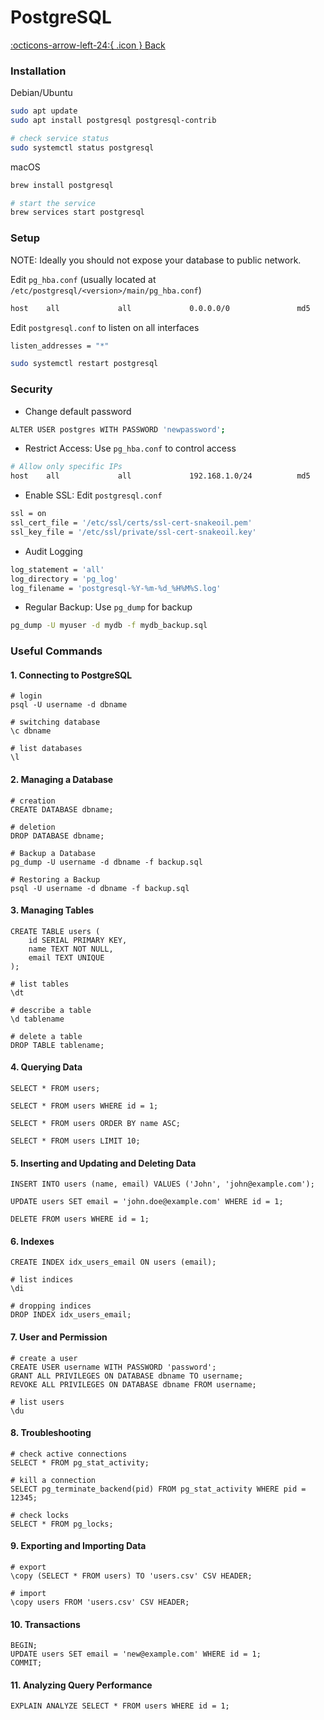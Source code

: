 # PostgreSQL

[:octicons-arrow-left-24:{ .icon } Back](index.md)

### Installation

Debian/Ubuntu

````bash
sudo apt update
sudo apt install postgresql postgresql-contrib

# check service status
sudo systemctl status postgresql
````

macOS

````bash
brew install postgresql

# start the service
brew services start postgresql
````

### Setup

NOTE: Ideally you should not expose your database to public network.

Edit `pg_hba.conf` (usually located at `/etc/postgresql/<version>/main/pg_hba.conf`)

````bash
host    all             all             0.0.0.0/0               md5
````

Edit `postgresql.conf` to listen on all interfaces

````bash
listen_addresses = "*"
````

````bash
sudo systemctl restart postgresql
````

### Security

* Change default password

````bash
ALTER USER postgres WITH PASSWORD 'newpassword';
````

* Restrict Access: Use `pg_hba.conf` to control access

````bash
# Allow only specific IPs  
host    all             all             192.168.1.0/24          md5  
````

* Enable SSL: Edit `postgresql.conf`

````bash
ssl = on
ssl_cert_file = '/etc/ssl/certs/ssl-cert-snakeoil.pem'  
ssl_key_file = '/etc/ssl/private/ssl-cert-snakeoil.key'
````

* Audit Logging

````bash
log_statement = 'all'  
log_directory = 'pg_log'  
log_filename = 'postgresql-%Y-%m-%d_%H%M%S.log'
````

* Regular Backup: Use `pg_dump` for backup

````bash
pg_dump -U myuser -d mydb -f mydb_backup.sql
````



### Useful Commands

#### 1. Connecting to PostgreSQL

````postgresql
# login
psql -U username -d dbname

# switching database
\c dbname

# list databases
\l
````

#### 2. Managing a Database

````postgresql
# creation
CREATE DATABASE dbname;

# deletion
DROP DATABASE dbname;

# Backup a Database
pg_dump -U username -d dbname -f backup.sql

# Restoring a Backup
psql -U username -d dbname -f backup.sql
````

#### 3. Managing Tables

````postgresql
CREATE TABLE users (  
    id SERIAL PRIMARY KEY,  
    name TEXT NOT NULL,  
    email TEXT UNIQUE  
);  

# list tables
\dt

# describe a table
\d tablename

# delete a table
DROP TABLE tablename;
````

#### 4. Querying Data

````postgresql
SELECT * FROM users;  

SELECT * FROM users WHERE id = 1;  

SELECT * FROM users ORDER BY name ASC;  

SELECT * FROM users LIMIT 10;
````

#### 5. Inserting and Updating and Deleting Data

````postgresql
INSERT INTO users (name, email) VALUES ('John', 'john@example.com');

UPDATE users SET email = 'john.doe@example.com' WHERE id = 1;

DELETE FROM users WHERE id = 1;
````

#### 6. Indexes

````postgresql
CREATE INDEX idx_users_email ON users (email);

# list indices
\di

# dropping indices
DROP INDEX idx_users_email;
````

#### 7. User and Permission

````postgresql
# create a user
CREATE USER username WITH PASSWORD 'password';
GRANT ALL PRIVILEGES ON DATABASE dbname TO username;
REVOKE ALL PRIVILEGES ON DATABASE dbname FROM username;

# list users
\du
````

#### 8. Troubleshooting

````postgresql
# check active connections
SELECT * FROM pg_stat_activity;  

# kill a connection
SELECT pg_terminate_backend(pid) FROM pg_stat_activity WHERE pid = 12345;

# check locks
SELECT * FROM pg_locks;
````

#### 9. Exporting and Importing Data

````postgresql
# export
\copy (SELECT * FROM users) TO 'users.csv' CSV HEADER;

# import 
\copy users FROM 'users.csv' CSV HEADER; 
````

#### 10. Transactions

````postgresql
BEGIN;  
UPDATE users SET email = 'new@example.com' WHERE id = 1;  
COMMIT; 
````

#### 11. Analyzing Query Performance

````postgresql
EXPLAIN ANALYZE SELECT * FROM users WHERE id = 1;
````

